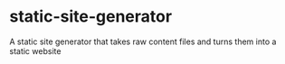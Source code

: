 # static-site-generator
A static site generator that takes raw content files and turns them into a static website
